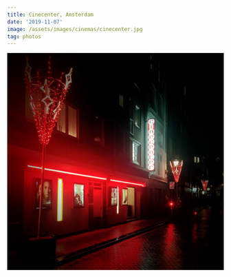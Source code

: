 ```yaml
---
title: Cinecenter, Amsterdam
date: '2019-11-07'
image: /assets/images/cinemas/cinecenter.jpg
tag: photos
---
```


![image](/assets/images/cinemas/cinecenter.jpg)
